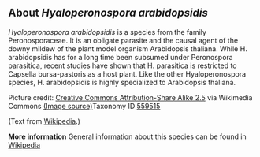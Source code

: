 **About *Hyaloperonospora arabidopsidis***
-------------------------
*Hyaloperonospora arabidopsidis* is a species from the family 
Peronosporaceae. It is an obligate parasite and the causal agent of 
the downy mildew of the plant model organism Arabidopsis thaliana. 
While H. arabidopsidis has for a long time been subsumed under 
Peronospora parasitica, recent studies have shown that H. parasitica 
is restricted to Capsella bursa-pastoris as a host plant. Like the 
other Hyaloperonospora species, H. arabidopsidis is highly specialized 
to Arabidopsis thaliana.


Picture credit: [Creative Commons Attribution-Share Alike 2.5](https://creativecommons.org/licenses/by-sa/2.5) via Wikimedia Commons [(Image source)](https://en.wikipedia.org/wiki/File:Hyaloperonospora-parasitica-hyphae-haustoria.jpg)Taxonomy ID [559515](https://www.uniprot.org/taxonomy/559515)

(Text from [Wikipedia](https://en.wikipedia.org/).)

**More information**
General information about this species can be found in [Wikipedia](https://en.wikipedia.org/wiki/Hyaloperonospora_arabidopsidis)
